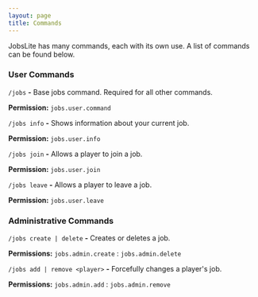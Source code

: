 ```yaml
---
layout: page
title: Commands
---
```


JobsLite has many commands, each with its own use. A list of commands can be found below.

### User Commands

`/jobs` **-** Base jobs command. Required for all other commands.

**Permission:** `jobs.user.command`

`/jobs info` **-** Shows information about your current job.

**Permission:** `jobs.user.info`

`/jobs join` **-** Allows a player to join a job.

**Permission:** `jobs.user.join`

`/jobs leave` **-** Allows a player to leave a job.

**Permission:** `jobs.user.leave`

### Administrative Commands

`/jobs create | delete` **-** Creates or deletes a job.

**Permissions:** `jobs.admin.create` : `jobs.admin.delete`

`/jobs add | remove <player>` **-** Forcefully changes a player's job.

**Permissions:** `jobs.admin.add` : `jobs.admin.remove`
